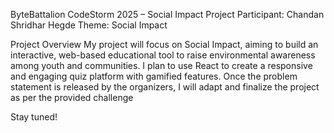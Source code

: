 ByteBattalion
CodeStorm 2025 – Social Impact Project
Participant: Chandan Shridhar Hegde Theme: Social Impact

Project Overview
My project will focus on Social Impact, aiming to build an interactive, web-based educational tool to raise environmental awareness among youth and communities. I plan to use React to create a responsive and engaging quiz platform with gamified features. Once the problem statement is released by the organizers, I will adapt and finalize the project as per the provided challenge

Stay tuned!
